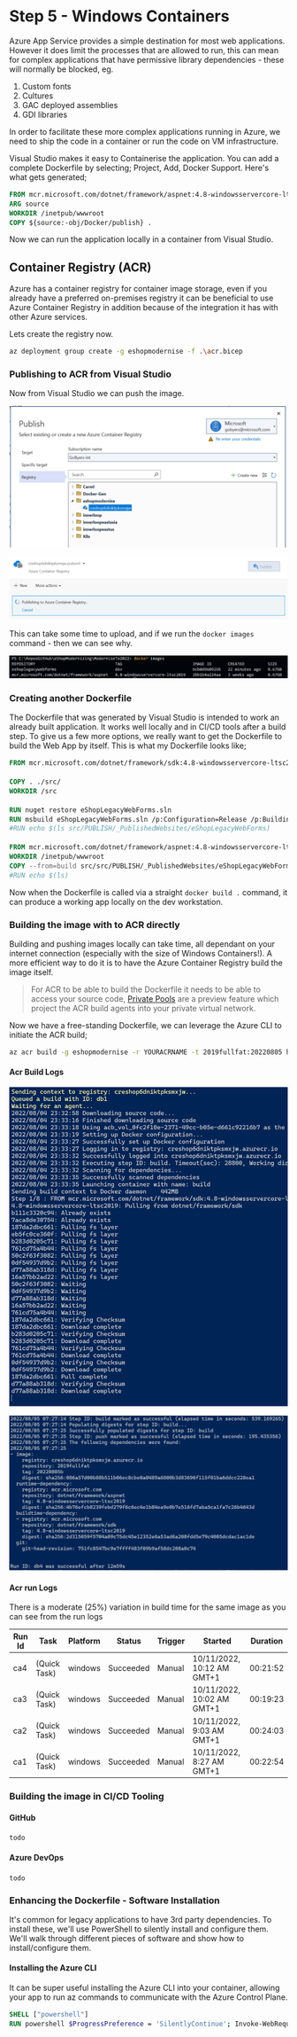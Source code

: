 # Step 5 - Windows Containers

Azure App Service provides a simple destination for most web applications. However it does limit the processes that are allowed to run, this can mean for complex applications that have permissive library dependencies - these will normally be blocked, eg.

1. Custom fonts
1. Cultures
1. GAC deployed assemblies
1. GDI libraries

In order to facilitate these more complex applications running in Azure, we need to ship the code in a container or run the code on VM infrastructure.

Visual Studio makes it easy to Containerise the application. You can add a complete Dockerfile by selecting; Project, Add, Docker Support.
Here's what gets generated;

```dockerfile
FROM mcr.microsoft.com/dotnet/framework/aspnet:4.8-windowsservercore-ltsc2019
ARG source
WORKDIR /inetpub/wwwroot
COPY ${source:-obj/Docker/publish} .
```

Now we can run the application locally in a container from Visual Studio.

## Container Registry (ACR)

Azure has a container registry for container image storage, even if you already have a preferred on-premises registry it can be beneficial to use Azure Container Registry in addition because of the integration it has with other Azure services.

Lets create the registry now.

```bash
az deployment group create -g eshopmodernise -f .\acr.bicep
```

### Publishing to ACR from Visual Studio

Now from Visual Studio we can push the image.

![acr publish profile](docassets/publishToAcr.png)

![acr publish](docassets/publishToAcr2.png)

This can take some time to upload, and if we run the `docker images` command - then we can see why.

![docker images](docassets/dockerImages.png)

### Creating another Dockerfile

The Dockerfile that was generated by Visual Studio is intended to work an already built application. It works well locally and in CI/CD tools after a build step.
To give us a few more options, we really want to get the Dockerfile to build the Web App by itself. This is what my Dockerfile looks like;

```dockerfile
FROM mcr.microsoft.com/dotnet/framework/sdk:4.8-windowsservercore-ltsc2019 AS build

COPY . ./src/
WORKDIR /src

RUN nuget restore eShopLegacyWebForms.sln
RUN msbuild eShopLegacyWebForms.sln /p:Configuration=Release /p:BuildingProject=true /p:OutDir=..\PUBLISH
#RUN echo $(ls src/PUBLISH/_PublishedWebsites/eShopLegacyWebForms)

FROM mcr.microsoft.com/dotnet/framework/aspnet:4.8-windowsservercore-ltsc2019 AS runtime
WORKDIR /inetpub/wwwroot
COPY --from=build src/src/PUBLISH/_PublishedWebsites/eShopLegacyWebForms/ ./
#RUN echo $(ls)
```

Now when the Dockerfile is called via a straight `docker build .` command, it can produce a working app locally on the dev workstation.

### Building the image with to ACR directly

Building and pushing images locally can take time, all dependant on your internet connection (especially with the size of Windows Containers!).
A more efficient way to do it is to have the Azure Container Registry build the image itself.

> For ACR to be able to build the Dockerfile it needs to be able to access your source code, [Private Pools](https://docs.microsoft.com/azure/container-registry/tasks-agent-pools) are a preview feature which project the ACR build agents into your private virtual network.

Now we have a free-standing Dockerfile, we can leverage the Azure CLI to initiate the ACR build;

```bash
az acr build -g eshopmodernise -r YOURACRNAME -t 2019fullfat:20220805 https://github.com/Gordonby/eShopModernizing.git#main:eShopLegacyWebFormsSolution --platform windows
```

#### Acr Build Logs

![acr build screenshot one](docassets/acrbuild.png)

![acr build screenshot two](docassets/acrbuild2.png)

#### Acr run Logs

There is a moderate (25%) variation in build time for the same image as you can see from the run logs

Run Id | Task | Platform | Status | Trigger | Started | Duration
------ | ---- | -------- | ------ | ------- | ------- | --------
ca4 | (Quick Task) | windows | Succeeded | Manual | 10/11/2022, 10:12 AM GMT+1 | 00:21:52
ca3 | (Quick Task) | windows | Succeeded | Manual | 10/11/2022, 10:02 AM GMT+1 | 00:19:23
ca2 | (Quick Task) | windows | Succeeded | Manual | 10/11/2022, 9:03 AM GMT+1 | 00:24:03
ca1 | (Quick Task) | windows | Succeeded | Manual | 10/11/2022, 8:27 AM GMT+1 | 00:22:54

### Building the image in CI/CD Tooling

#### GitHub

`todo`

#### Azure DevOps

`todo`

### Enhancing the Dockerfile - Software Installation

It's common for legacy applications to have 3rd party dependencies. To install these, we'll use PowerShell to silently install and configure them. We'll walk through different pieces of software and show how to install/configure them.

#### Installing the Azure CLI

It can be super useful installing the Azure CLI into your container, allowing your app to run az commands to communicate with the Azure Control Plane.

```dockerfile
SHELL ["powershell"]
RUN powershell $ProgressPreference = 'SilentlyContinue'; Invoke-WebRequest -Uri https://aka.ms/installazurecliwindows -OutFile .\AzureCLI.msi; Start-Process msiexec.exe -Wait -ArgumentList '/I AzureCLI.msi /quiet'; rm .\AzureCLI.msi
```
